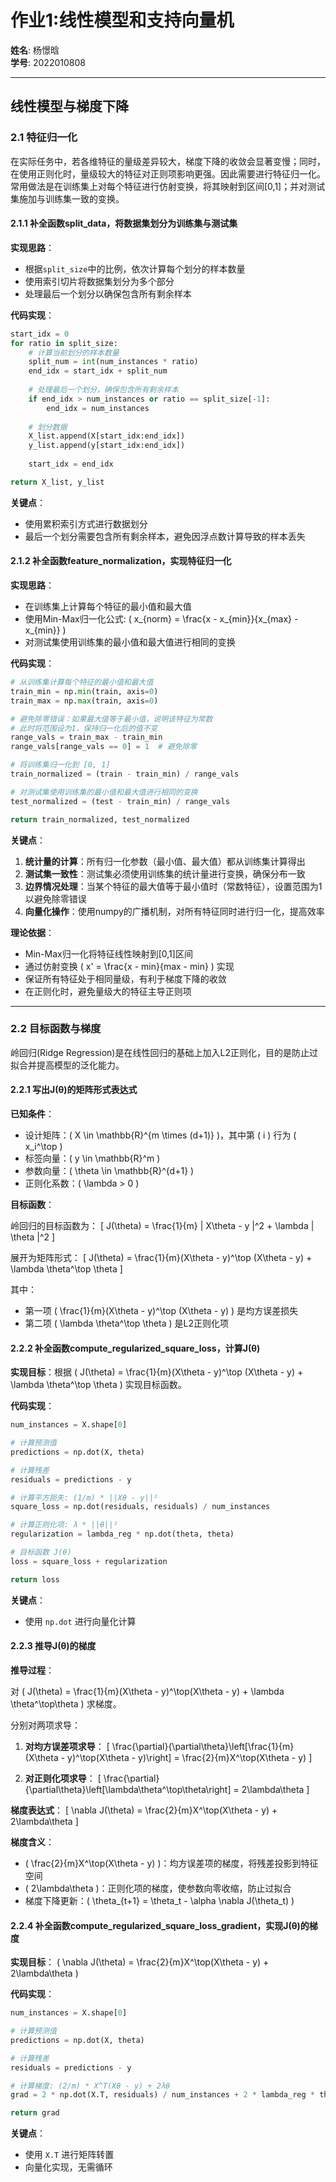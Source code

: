 # 作业1:线性模型和支持向量机

**姓名**: 杨憬晗  
**学号**: 2022010808

---

## 线性模型与梯度下降

### 2.1 特征归一化

在实际任务中，若各维特征的量级差异较大，梯度下降的收敛会显著变慢；同时，在使用正则化时，量级较大的特征对正则项影响更强。因此需要进行特征归一化。常用做法是在训练集上对每个特征进行仿射变换，将其映射到区间[0,1]；并对测试集施加与训练集一致的变换。

#### 2.1.1 补全函数split_data，将数据集划分为训练集与测试集

**实现思路**：
- 根据`split_size`中的比例，依次计算每个划分的样本数量
- 使用索引切片将数据集划分为多个部分
- 处理最后一个划分以确保包含所有剩余样本

**代码实现**：
```python
start_idx = 0
for ratio in split_size:
    # 计算当前划分的样本数量
    split_num = int(num_instances * ratio)
    end_idx = start_idx + split_num
    
    # 处理最后一个划分，确保包含所有剩余样本
    if end_idx > num_instances or ratio == split_size[-1]:
        end_idx = num_instances
    
    # 划分数据
    X_list.append(X[start_idx:end_idx])
    y_list.append(y[start_idx:end_idx])
    
    start_idx = end_idx

return X_list, y_list
```

**关键点**：
- 使用累积索引方式进行数据划分
- 最后一个划分需要包含所有剩余样本，避免因浮点数计算导致的样本丢失

#### 2.1.2 补全函数feature_normalization，实现特征归一化

**实现思路**：
- 在训练集上计算每个特征的最小值和最大值
- 使用Min-Max归一化公式: \( x_{norm} = \frac{x - x_{min}}{x_{max} - x_{min}} \)
- 对测试集使用训练集的最小值和最大值进行相同的变换

**代码实现**：
```python
# 从训练集计算每个特征的最小值和最大值
train_min = np.min(train, axis=0)
train_max = np.max(train, axis=0)

# 避免除零错误：如果最大值等于最小值，说明该特征为常数
# 此时将范围设为1，保持归一化后的值不变
range_vals = train_max - train_min
range_vals[range_vals == 0] = 1  # 避免除零

# 将训练集归一化到 [0, 1]
train_normalized = (train - train_min) / range_vals

# 对测试集使用训练集的最小值和最大值进行相同的变换
test_normalized = (test - train_min) / range_vals

return train_normalized, test_normalized
```

**关键点**：
1. **统计量的计算**：所有归一化参数（最小值、最大值）都从训练集计算得出
2. **测试集一致性**：测试集必须使用训练集的统计量进行变换，确保分布一致
3. **边界情况处理**：当某个特征的最大值等于最小值时（常数特征），设置范围为1以避免除零错误
4. **向量化操作**：使用numpy的广播机制，对所有特征同时进行归一化，提高效率

**理论依据**：
- Min-Max归一化将特征线性映射到[0,1]区间
- 通过仿射变换 \( x' = \frac{x - min}{max - min} \) 实现
- 保证所有特征处于相同量级，有利于梯度下降的收敛
- 在正则化时，避免量级大的特征主导正则项

---

### 2.2 目标函数与梯度

岭回归(Ridge Regression)是在线性回归的基础上加入L2正则化，目的是防止过拟合并提高模型的泛化能力。

#### 2.2.1 写出J(θ)的矩阵形式表达式

**已知条件**：
- 设计矩阵：\( X \in \mathbb{R}^{m \times (d+1)} \)，其中第 \( i \) 行为 \( x_i^\top \)
- 标签向量：\( y \in \mathbb{R}^m \)
- 参数向量：\( \theta \in \mathbb{R}^{d+1} \)
- 正则化系数：\( \lambda > 0 \)

**目标函数**：

岭回归的目标函数为：
\[
J(\theta) = \frac{1}{m} \| X\theta - y \|^2 + \lambda \| \theta \|^2
\]

展开为矩阵形式：
\[
J(\theta) = \frac{1}{m}(X\theta - y)^\top (X\theta - y) + \lambda \theta^\top \theta
\]

其中：
- 第一项 \( \frac{1}{m}(X\theta - y)^\top (X\theta - y) \) 是均方误差损失
- 第二项 \( \lambda \theta^\top \theta \) 是L2正则化项

#### 2.2.2 补全函数compute_regularized_square_loss，计算J(θ)

**实现目标**：根据 \( J(\theta) = \frac{1}{m}(X\theta - y)^\top (X\theta - y) + \lambda \theta^\top \theta \) 实现目标函数。

**代码实现**：
```python
num_instances = X.shape[0]

# 计算预测值
predictions = np.dot(X, theta)

# 计算残差
residuals = predictions - y

# 计算平方损失: (1/m) * ||Xθ - y||²
square_loss = np.dot(residuals, residuals) / num_instances

# 计算正则化项: λ * ||θ||²
regularization = lambda_reg * np.dot(theta, theta)

# 目标函数 J(θ)
loss = square_loss + regularization

return loss
```

**关键点**：
- 使用 `np.dot` 进行向量化计算

#### 2.2.3 推导J(θ)的梯度

**推导过程**：

对 \( J(\theta) = \frac{1}{m}(X\theta - y)^\top(X\theta - y) + \lambda \theta^\top\theta \) 求梯度。

分别对两项求导：

1. **对均方误差项求导**：
   \[
   \frac{\partial}{\partial\theta}\left[\frac{1}{m}(X\theta - y)^\top(X\theta - y)\right] = \frac{2}{m}X^\top(X\theta - y)
   \]

2. **对正则化项求导**：
   \[
   \frac{\partial}{\partial\theta}\left[\lambda\theta^\top\theta\right] = 2\lambda\theta
   \]

**梯度表达式**：
\[
\nabla J(\theta) = \frac{2}{m}X^\top(X\theta - y) + 2\lambda\theta
\]

**梯度含义**：
- \( \frac{2}{m}X^\top(X\theta - y) \)：均方误差项的梯度，将残差投影到特征空间
- \( 2\lambda\theta \)：正则化项的梯度，使参数向零收缩，防止过拟合
- 梯度下降更新：\( \theta_{t+1} = \theta_t - \alpha \nabla J(\theta_t) \)

#### 2.2.4 补全函数compute_regularized_square_loss_gradient，实现J(θ)的梯度

**实现目标**： \( \nabla J(\theta) = \frac{2}{m}X^\top(X\theta - y) + 2\lambda\theta \)

**代码实现**：
```python
num_instances = X.shape[0]

# 计算预测值
predictions = np.dot(X, theta)

# 计算残差
residuals = predictions - y

# 计算梯度: (2/m) * X^T(Xθ - y) + 2λθ
grad = 2 * np.dot(X.T, residuals) / num_instances + 2 * lambda_reg * theta

return grad
```

**关键点**：
- 使用 `X.T` 进行矩阵转置
- 向量化实现，无需循环

